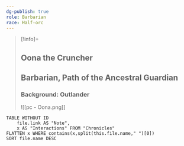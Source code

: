 ```yaml
---
dg-publish: true
role: Barbarian
race: Half-orc
---
```


> [!info]+
> ## Oona the Cruncher
> ## Barbarian, Path of the Ancestral Guardian
> ### Background: Outlander
>![[pc - Oona.png]]


```dataview
TABLE WITHOUT ID
	file.link AS "Note", 
	x AS "Interactions" FROM "Chronicles"
FLATTEN x WHERE contains(x,split(this.file.name," ")[0])
SORT file.name DESC
```



